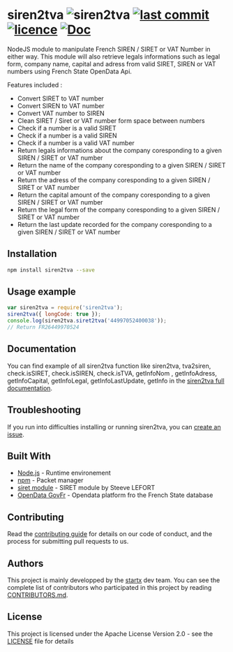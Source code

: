 # siren2tva ![siren2tva](https://img.shields.io/badge/latest-v1.2.0-blue.svg) [![last commit](https://img.shields.io/github/last-commit/startxfr/siren2tva.svg)](https://github.com/startxfr/siren2tva) [![licence](https://img.shields.io/github/license/startxfr/siren2tva.svg)](https://github.com/startxfr/siren2tva) [![Doc](https://readthedocs.org/projects/siren2tva/badge)](https://siren2tva.readthedocs.io)

NodeJS module to manipulate French SIREN / SIRET or VAT Number in either way.
This module will also retrieve legals informations such as legal form, company name, capital
and adress from valid SIRET, SIREN or VAT numbers using French State OpenData Api.

Features included :

- Convert SIRET to VAT number
- Convert SIREN to VAT number
- Convert VAT number to SIREN
- Clean SIRET / Siret or VAT number form space between numbers
- Check if a number is a valid SIRET
- Check if a number is a valid SIREN
- Check if a number is a valid VAT number
- Return legals informations about the company coresponding to a given SIREN / SIRET or VAT number
- Return the name of the company coresponding to a given SIREN / SIRET or VAT number
- Return the adress of the company coresponding to a given SIREN / SIRET or VAT number
- Return the capital amount of the company coresponding to a given SIREN / SIRET or VAT number
- Return the legal form of the company coresponding to a given SIREN / SIRET or VAT number
- Return the last update recorded for the company coresponding to a given SIREN / SIRET or VAT number

## Installation

```bash
npm install siren2tva --save
```

## Usage example

```js
var siren2tva = require('siren2tva');
siren2tva({ longCode: true });
console.log(siren2tva.siret2tva('44997052400038'));
// Return FR26449970524
```

## Documentation

You can find example of all siren2tva function like siren2tva, tva2siren, check.isSIRET, check.isSIREN, check.isTVA, getInfoNom
, getInfoAdress, getInfoCapital, getInfoLegal, getInfoLastUpdate, getInfo in the [siren2tva full documentation](https://siren2tva.readthedocs.io/).

## Troubleshooting

If you run into difficulties installing or running siren2tva, you can [create an issue](https://github.com/startxfr/siren2tva/issues/new).

## Built With

- [Node.js](https://nodejs.org/) - Runtime environement
- [npm](https://www.npmjs.com/) - Packet manager
- [siret module](https://github.com/steevelefort/siret) - SIRET module by Steeve LEFORT
- [OpenData GovFr](https://entreprise.data.gouv.fr) - Opendata platform fro the French State database

## Contributing

Read the [contributing guide](https://github.com/startxfr/sxapi-core/tree/master/docs/5.Contribute.md) for details on our code of conduct, and the process for submitting pull requests to us.

## Authors

This project is mainly developped by the [startx](https://www.startx.fr) dev team. You can see the complete list of contributors who participated in this project by reading [CONTRIBUTORS.md](https://github.com/startxfr/sxapi-core/tree/master/docs/CONTRIBUTORS.md).

## License

This project is licensed under the Apache License Version 2.0 - see the [LICENSE](https://github.com/startxfr/siren2tva/tree/master/LICENSE) file for details

